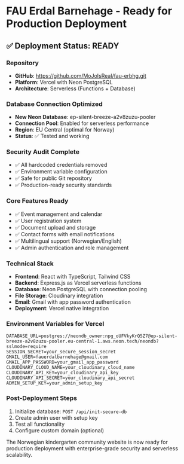# FAU Erdal Barnehage - Ready for Production Deployment

## ✅ Deployment Status: READY

### Repository
- **GitHub**: https://github.com/MoJoIsReal/fau-erbhg.git
- **Platform**: Vercel with Neon PostgreSQL
- **Architecture**: Serverless (Functions + Database)

### Database Connection Optimized
- **New Neon Database**: ep-silent-breeze-a2v8zuzu-pooler
- **Connection Pool**: Enabled for serverless performance
- **Region**: EU Central (optimal for Norway)
- **Status**: ✅ Tested and working

### Security Audit Complete
- ✅ All hardcoded credentials removed
- ✅ Environment variable configuration
- ✅ Safe for public Git repository
- ✅ Production-ready security standards

### Core Features Ready
- ✅ Event management and calendar
- ✅ User registration system
- ✅ Document upload and storage
- ✅ Contact forms with email notifications
- ✅ Multilingual support (Norwegian/English)
- ✅ Admin authentication and role management

### Technical Stack
- **Frontend**: React with TypeScript, Tailwind CSS
- **Backend**: Express.js as Vercel serverless functions
- **Database**: Neon PostgreSQL with connection pooling
- **File Storage**: Cloudinary integration
- **Email**: Gmail with app password authentication
- **Deployment**: Vercel native integration

### Environment Variables for Vercel
```
DATABASE_URL=postgres://neondb_owner:npg_oUFVkyKrQ5Z7@ep-silent-breeze-a2v8zuzu-pooler.eu-central-1.aws.neon.tech/neondb?sslmode=require
SESSION_SECRET=your_secure_session_secret
GMAIL_USER=fauerdalbarnehage@gmail.com
GMAIL_APP_PASSWORD=your_gmail_app_password
CLOUDINARY_CLOUD_NAME=your_cloudinary_cloud_name
CLOUDINARY_API_KEY=your_cloudinary_api_key
CLOUDINARY_API_SECRET=your_cloudinary_api_secret
ADMIN_SETUP_KEY=your_admin_setup_key
```

### Post-Deployment Steps
1. Initialize database: `POST /api/init-secure-db`
2. Create admin user with setup key
3. Test all functionality
4. Configure custom domain (optional)

The Norwegian kindergarten community website is now ready for production deployment with enterprise-grade security and serverless scalability.